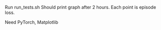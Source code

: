 Run run_tests.sh
Should print graph after 2 hours. Each point is episode loss.

Need PyTorch, Matplotlib
